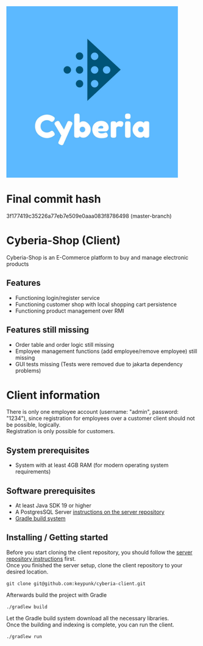 <img align="center" src="src/main/resources/com/cyberiashop/cyberia_images/cyberia_logo.jpg" width="450" height="450">

# Final commit hash
3f177419c35226a77eb7e509e0aaa083f8786498 (master-branch)

# Cyberia-Shop (Client)
Cyberia-Shop is an E-Commerce platform to buy and manage electronic products

## Features
- Functioning login/register service
- Functioning customer shop with local shopping cart persistence
- Functioning product management over RMI 

## Features still missing
- Order table and order logic still missing
- Employee management functions (add employee/remove employee) still missing
- GUI tests missing (Tests were removed due to jakarta dependency problems)

# Client information
There is only one employee account (username: "admin", password: "1234"), since registration for employees over a customer client should not be possible, logically.  
Registration is only possible for customers.

## System prerequisites
- System with at least 4GB RAM (for modern operating system requirements)

## Software prerequisites
- At least Java SDK 19 or higher
- A PostgresSQL Server [instructions on the server repository](https://github.com/keypunk/cyberia-server)
- [Gradle build system](https://gradle.org/)

## Installing / Getting started

Before you start cloning the client repository, you should follow the [server repository instructions](https://github.com/keypunk/cyberia-server) first.  
Once you finished the server setup, clone the client repository to your desired location.

```shell
git clone git@github.com:keypunk/cyberia-client.git
```  
Afterwards build the project with Gradle

```shell
./gradlew build
```  
Let the Gradle build system download all the necessary libraries.  
Once the building and indexing is complete, you can run the client.  
```shell
./gradlew run
```

